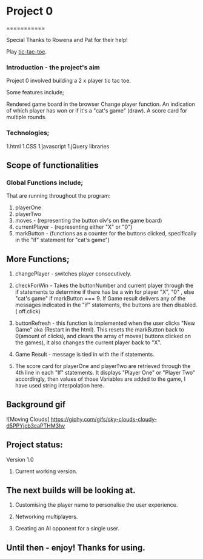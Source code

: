 # Project 0
===========


Special Thanks to Rowena and Pat for their help!

Play [ tic-tac-toe](https://angepol.github.io/tic-tac-toe/).



### Introduction - the project's aim


Project 0 involved building a 2 x player tic tac toe.


Some features include;

Rendered game board in the browser
Change player function.
An indication of which player has won or if it's a "cat's game" (draw).
A score card for multiple rounds.

### Technologies;

1.html
1.CSS
1.javascript
1.jQuery libraries



## Scope of functionalities

### Global Functions include;
  That are running throughout the program:

  1. playerOne
  1. playerTwo
  1. moves - (representing the button div's on the game board)
  1. currentPlayer - (representing either "X" or "0")
  1. markButton - (functions as a counter for the buttons clicked, specifically in the "if" statement for "cat's game")

## More Functions;

1. changePlayer - switches player consecutively.
1. checkForWin - Takes the buttonNumber and current player through the if statements to determine if there has be a win for player "X", "0" , else "cat's game" if markButton === 9. If Game result delivers any of the messages indicated in the "if" statements, the buttons are then disabled. ( off.click)

1. buttonRefresh - this function is implemented when the user clicks "New Game" aka (Restart in the html). This resets the markButton back to 0(amount of clicks), and clears the array of moves( buttons clicked on the games), it also changes the current player back to "X".

1. Game Result - message is tied in with the if statements.

1. The score card for playerOne and playerTwo are retrieved through the 4th line in each "If" statements.
It displays "Player One" or "Player Two" accordingly, then values of those Variables are added to the game, I have used string interpolation here.



## Background gif

![Moving Clouds] https://giphy.com/gifs/sky-clouds-cloudy-d5PPYjcb3caPTHM3hv


## Project status:

Version 1.0

1. Current working version.

## The next builds will be looking at.
1. Customising the player name to personalise the user experience.

1. Networking multiplayers.

1. Creating an AI opponent for a single user.

## Until then - enjoy! Thanks for using.
